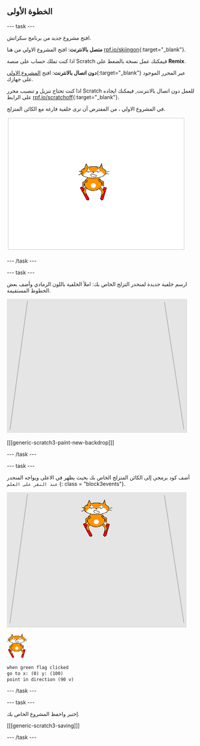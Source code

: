 ## الخطوة الأولى

--- task ---

افتح مشروع جديد من برنامج سكراتش.

**متصل بالانترنت**: افتح المشروع الاولي من هنا [rpf.io/skiingon](http://rpf.io/skiingon){:target="_blank"}.

اذا كنت تملك حساب على منصة Scratch فيمكنك عمل نسخة بالضغط على **Remix**.

**دون اتصال بالانترنت**: افتح [المشروع الاولي](http://rpf.io/p/en/scratch-cat-goes-skiing-go){:target="_blank"} عبر المحرر الموجود على جهازك.

اذا كنت تحتاج تنزيل و تنصيب محرر Scratch للعمل دون اتصال بالانترنت, فيمكنك ايجاده على الرابط [rpf.io/scratchoff](http://rpf.io/scratchoff){:target="_blank"}.

في المشروع الاولي ، من المفترض أن ترى خلفية فارغة مع الكائن المتزلج.

![المشاريع الاولية](images/starter_project.png)

--- /task ---

--- task ---

ارسم خلفية جديدة لمنحدر التزلج الخاص بك: املأ الخلفية باللون الرمادي وأضف بعض الخطوط المستقيمة.

![خلفية منحدر التزلج](images/backdrop.png)

[[[generic-scratch3-paint-new-backdrop]]]

--- /task ---

--- task ---

أضف كود برمجي إلى الكائن المتزلج الخاص بك بحيث يظهر في الاعلى ويواجه المنحدر ` عند النقر على العلم ` {: class = "block3events"}.

![متزلج على المنحدر](images/skier_on_the_slope.png)

![المتزلج](images/skier_sprite_small.png)

```blocks3
when green flag clicked
go to x: (0) y: (100)
point in direction (90 v)
```

--- /task ---

--- task ---

إختبر واحفظ المشروع الخاص بك.

[[[generic-scratch3-saving]]]

--- /task ---
